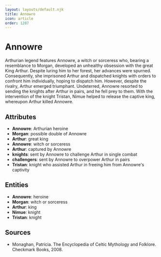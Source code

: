 ```yaml
---
layout: layouts/default.njk
title: Annowre
icon: article
order: 1287
---
```

# Annowre

Arthurian legend features Annowre, a witch or sorceress who, bearing a resemblance to Morgan, developed an unhealthy obsession with the great King Arthur. Despite luring him to her forest, her advances were spurned. Consequently, she imprisoned Arthur and dispatched knights with orders to confront him individually, hoping to dispatch him. However, despite the rivalry, Arthur emerged triumphant. Undeterred, Annowre resorted to sending the knights after Arthur in pairs, and he fell prey to them. With the intervention of the knight Tristan, Nimue helped to release the captive king, whereupon Arthur killed Annowre.

## Attributes

- **Annowre**: Arthurian heroine
- **Morgan**: possible double of Annowre
- **Arthur**: great king
- **Annowre**: witch or sorceress
- **Arthur**: captured by Annowre
- **knights**: sent by Annowre to challenge Arthur in single combat
- **challengers**: sent by Annowre to overpower Arthur in pairs
- **Tristan**: knight who assisted Arthur in freeing him from Annowre's captivity

## Entities

- **Annowre**: heroine
- **Morgan**: witch or sorceress
- **Arthur**: king
- **Nimue**: knight
- **Tristan**: knight

## Sources

- Monaghan, Patricia. The Encyclopedia of Celtic Mythology and Folklore. Checkmark Books, 2008.

